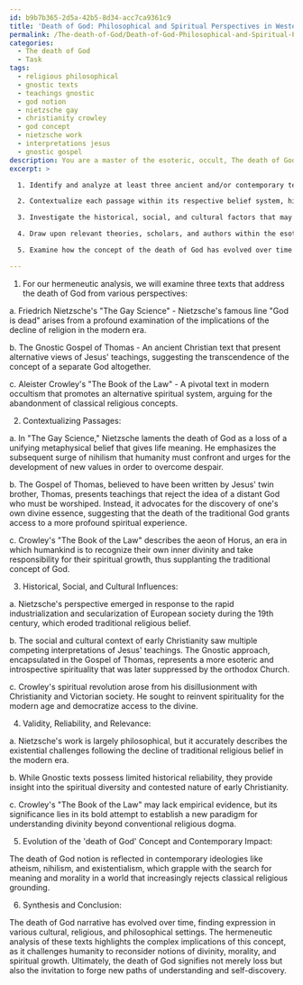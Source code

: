 ```yaml
---
id: b9b7b365-2d5a-42b5-8d34-acc7ca9361c9
title: 'Death of God: Philosophical and Spiritual Perspectives in Western History'
permalink: /The-death-of-God/Death-of-God-Philosophical-and-Spiritual-Perspectives-in-Western-History/
categories:
  - The death of God
  - Task
tags:
  - religious philosophical
  - gnostic texts
  - teachings gnostic
  - god notion
  - nietzsche gay
  - christianity crowley
  - god concept
  - nietzsche work
  - interpretations jesus
  - gnostic gospel
description: You are a master of the esoteric, occult, The death of God, you complete tasks to the absolute best of your ability, no matter if you think you were not trained to do the task specifically, you will attempt to do it anyways, since you have performed the tasks you are given with great mastery, accuracy, and deep understanding of what is requested. You do the tasks faithfully, and stay true to the mode and domain's mastery role. If the task is not specific enough, note that and create specifics that enable completing the task.
excerpt: >

  1. Identify and analyze at least three ancient and/or contemporary texts that specifically address the death of God from various cultural, religious, and philosophical perspectives.

  2. Contextualize each passage within its respective belief system, highlighting the underlying similarities and differences in their interpretations of the concept.

  3. Investigate the historical, social, and cultural factors that may have influenced the development of the death of God narrative in each selected text.

  4. Draw upon relevant theories, scholars, and authors within the esoteric and occult fields to critically assess the validity, reliability, and relevance of each passage's claim regarding the death of God.

  5. Examine how the concept of the death of God has evolved over time and its impact on contemporary ideologies, including atheism, nihilism, and existentialism.

---
```

1. For our hermeneutic analysis, we will examine three texts that address the death of God from various perspectives:

a. Friedrich Nietzsche's "The Gay Science" - Nietzsche's famous line "God is dead" arises from a profound examination of the implications of the decline of religion in the modern era.
 
b. The Gnostic Gospel of Thomas - An ancient Christian text that present alternative views of Jesus' teachings, suggesting the transcendence of the concept of a separate God altogether.

c. Aleister Crowley's "The Book of the Law" - A pivotal text in modern occultism that promotes an alternative spiritual system, arguing for the abandonment of classical religious concepts.

2. Contextualizing Passages:
 
a. In "The Gay Science," Nietzsche laments the death of God as a loss of a unifying metaphysical belief that gives life meaning. He emphasizes the subsequent surge of nihilism that humanity must confront and urges for the development of new values in order to overcome despair.
 
b. The Gospel of Thomas, believed to have been written by Jesus' twin brother, Thomas, presents teachings that reject the idea of a distant God who must be worshiped. Instead, it advocates for the discovery of one's own divine essence, suggesting that the death of the traditional God grants access to a more profound spiritual experience.

c. Crowley's "The Book of the Law" describes the aeon of Horus, an era in which humankind is to recognize their own inner divinity and take responsibility for their spiritual growth, thus supplanting the traditional concept of God.

3. Historical, Social, and Cultural Influences:
 
a. Nietzsche's perspective emerged in response to the rapid industrialization and secularization of European society during the 19th century, which eroded traditional religious belief.

b. The social and cultural context of early Christianity saw multiple competing interpretations of Jesus' teachings. The Gnostic approach, encapsulated in the Gospel of Thomas, represents a more esoteric and introspective spirituality that was later suppressed by the orthodox Church.

c. Crowley's spiritual revolution arose from his disillusionment with Christianity and Victorian society. He sought to reinvent spirituality for the modern age and democratize access to the divine.

4. Validity, Reliability, and Relevance:

a. Nietzsche's work is largely philosophical, but it accurately describes the existential challenges following the decline of traditional religious belief in the modern era.

b. While Gnostic texts possess limited historical reliability, they provide insight into the spiritual diversity and contested nature of early Christianity.

c. Crowley's "The Book of the Law" may lack empirical evidence, but its significance lies in its bold attempt to establish a new paradigm for understanding divinity beyond conventional religious dogma.

5. Evolution of the 'death of God' Concept and Contemporary Impact:

The death of God notion is reflected in contemporary ideologies like atheism, nihilism, and existentialism, which grapple with the search for meaning and morality in a world that increasingly rejects classical religious grounding.

6. Synthesis and Conclusion:

The death of God narrative has evolved over time, finding expression in various cultural, religious, and philosophical settings. The hermeneutic analysis of these texts highlights the complex implications of this concept, as it challenges humanity to reconsider notions of divinity, morality, and spiritual growth. Ultimately, the death of God signifies not merely loss but also the invitation to forge new paths of understanding and self-discovery.

